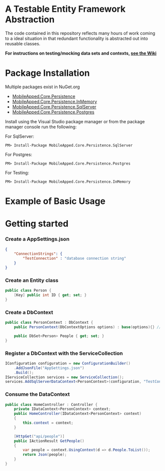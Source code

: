 
# A Testable Entity Framework Abstraction

The code contained in this repository reflects many hours of work coming to a ideal situation in that redundant functionality is abstracted out into reusable classes.

**For instructions on testing/mocking data sets and contexts, [see the Wiki](https://github.com/MobileApped-Public/MobileApped.Core.Persistence/wiki)**

# Package Installation
Multiple packages exist in NuGet.org 
* [MobileApped.Core.Persistence](http://www.nuget.org/packages/MobileApped.Core.Persistence/)
* [MobileApped.Core.Persistence.InMemory](http://www.nuget.org/packages/MobileApped.Core.Persistence.InMemory/)
* [MobileApped.Core.Persistence.SqlServer](http://www.nuget.org/packages/MobileApped.Core.Persistence.SqlServer/)
* [MobileApped.Core.Persistence.Postgres](http://www.nuget.org/packages/MobileApped.Core.Persistence.Postgres/)


Install using the Visual Studio package manager or
from the package manager console run the following:

For SqlServer:
```
PM> Install-Package MobileApped.Core.Persistence.SqlServer
```
For Postgres:
```
PM> Install-Package MobileApped.Core.Persistence.Postgres
```
For Testing:
```
PM> Install-Package MobileApped.Core.Persistence.InMemory
```

# Example of Basic Usage
# Getting started

### Create a AppSettings.json
``` json
{
    "ConnectionStrings": {
        "TestConnection" : "database connection string"
    }
}
```

### Create an Entity class
``` csharp
public class Person {
    [Key] public int ID { get; set; }
}
```

### Create a DbContext
``` csharp
public class PersonContext : DbContext {
    public PersonContext(DbContextOptions options) : base(options){} // This constructor is required when using this library

    public DbSet<Person> People { get; set; }
}
```


### Register a DbContext with the ServiceCollection
``` csharp
IConfiguration configuration = new ConfigurationBuilder()
    .AddJsonFile("AppSettings.json")
    .Build();
IServiceCollection services = new ServiceCollection();
services.AddSqlServerDataContext<PersonContext>(configuration, "TestConnection");
```

### Consume the DataContext
``` csharp
public class HomeController : Controller {
    private IDataContext<PersonContext> context;
    public HomeController(IDataContext<PersonContext> context)
    { 
        this.context = context;
    }

    [HttpGet("api/people")]
    public IActionResult GetPeople()
    {
        var people = context.UsingContext(d => d.People.ToList());
        return Json(people);
    }
}
```

